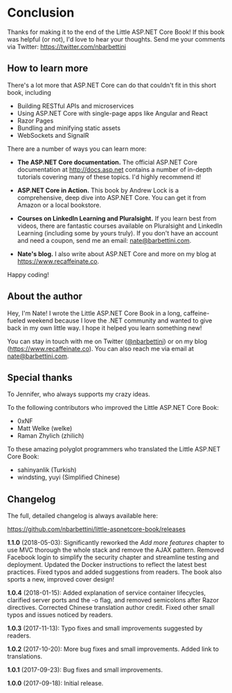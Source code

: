 # Conclusion

Thanks for making it to the end of the Little ASP.NET Core Book! If this book was helpful (or not), I'd love to hear your thoughts. Send me your comments via Twitter: https://twitter.com/nbarbettini

## How to learn more

There's a lot more that ASP.NET Core can do that couldn't fit in this short book, including

* Building RESTful APIs and microservices
* Using ASP.NET Core with single-page apps like Angular and React
* Razor Pages
* Bundling and minifying static assets
* WebSockets and SignalR

There are a number of ways you can learn more:

* **The ASP.NET Core documentation.** The official ASP.NET Core documentation at http://docs.asp.net contains a number of in-depth tutorials covering many of these topics. I'd highly recommend it!

* **ASP.NET Core in Action.** This book by Andrew Lock is a comprehensive, deep dive into ASP.NET Core. You can get it from Amazon or a local bookstore.

* **Courses on LinkedIn Learning and Pluralsight.** If you learn best from videos, there are fantastic courses available on Pluralsight and LinkedIn Learning (including some by yours truly). If you don't have an account and need a coupon, send me an email: nate@barbettini.com.

* **Nate's blog.** I also write about ASP.NET Core and more on my blog at https://www.recaffeinate.co.

Happy coding!

## About the author

Hey, I'm Nate! I wrote the Little ASP.NET Core Book in a long, caffeine-fueled weekend because I love the .NET community and wanted to give back in my own little way. I hope it helped you learn something new!

You can stay in touch with me on Twitter ([@nbarbettini](https://twitter.com/nbarbettini)) or on my blog (https://www.recaffeinate.co). You can also reach me via email at nate@barbettini.com.

## Special thanks

To Jennifer, who always supports my crazy ideas.

To the following contributors who improved the Little ASP.NET Core Book:

* 0xNF
* Matt Welke (welke)
* Raman Zhylich (zhilich)

To these amazing polyglot programmers who translated the Little ASP.NET Core Book:

* sahinyanlik (Turkish)
* windsting, yuyi (Simplified Chinese)

## Changelog

The full, detailed changelog is always available here:

https://github.com/nbarbettini/little-aspnetcore-book/releases

**1.1.0** (2018-05-03): Significantly reworked the *Add more features* chapter to use MVC thorough the whole stack and remove the AJAX pattern. Removed Facebook login to simplify the security chapter and streamline testing and deployment. Updated the Docker instructions to reflect the latest best practices. Fixed typos and added suggestions from readers. The book also sports a new, improved cover design!

**1.0.4** (2018-01-15): Added explanation of service container lifecycles, clarified server ports and the -o flag, and removed semicolons after Razor directives. Corrected Chinese translation author credit. Fixed other small typos and issues noticed by readers.

**1.0.3** (2017-11-13): Typo fixes and small improvements suggested by readers.

**1.0.2** (2017-10-20): More bug fixes and small improvements. Added link to translations.

**1.0.1** (2017-09-23): Bug fixes and small improvements.

**1.0.0** (2017-09-18): Initial release.
